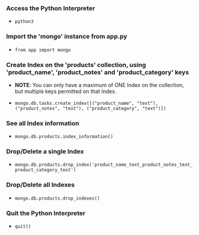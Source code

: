 ### Access the Python Interpreter

- `python3`

### Import the 'mongo' instance from app.py

- `from app import mongo`

### Create Index on the 'products' collection, using 'product_name', 'product_notes' and 'product_category' keys

- **NOTE**: You can only have a maximum of ONE Index on the collection, but multiple keys permitted on that Index.
  
- `mongo.db.tasks.create_index([("product_name", "text"), ("product_notes", "text"), ("product_category", "text")])`

### See all Index information

- `mongo.db.products.index_information()`

### Drop/Delete a single Index

- `mongo.db.products.drop_index('product_name_text_product_notes_text_product_category_text')`

### Drop/Delete all Indexes

- `mongo.db.products.drop_indexes()`

### Quit the Python Interpreter

- `quit()`
